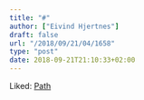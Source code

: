 ```yaml
---
title: "#"
author: ["Eivind Hjertnes"]
draft: false
url: "/2018/09/21/04/1658"
type: "post"
date: 2018-09-21T21:10:33+02:00
---
```


Liked: [Path](https://path.com/about)
